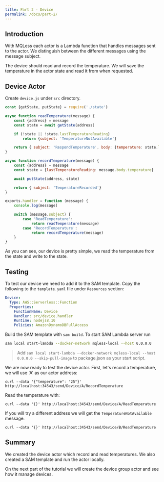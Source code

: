 ```yaml
---
title: Part 2 - Device
permalink: /docs/part-2/
---
```


## Introduction

With MQLess each actor is a Lambda function that handles messages sent to the actor.
We distinguish between the different messages using the message subject.

The device should read and record the temperature.
We will save the temperature in the actor state and read it from when requested.

## Device Actor

Create `device.js` under `src` directory.

```javascript
const {getState, putState} = require('./state')

async function readTemperature(message) {
    const {address} = message
    const state = await getState(address)

    if (!state || !state.lastTemperatureReading)
        return {subject: 'TemperatureNotAvailable'}

    return { subject: 'RespondTemperature', body: {temperature: state.lastTemperatureReading }}
}

async function recordTemperature(message) {
    const {address} = message
    const state = {lastTemperatureReading: message.body.temperature}

    await putState(address, state)

    return { subject: 'TemperatureRecorded'}
}

exports.handler = function (message) {
    console.log(message)

    switch (message.subject) {
        case 'ReadTemperature':
            return readTemperature(message)
        case 'RecordTemperature':
            return recordTemperature(message)
    }
}
```

As you can see, our device is pretty simple, we read the temperature from the state and write to the state.

## Testing

To test our device we need to add it to the SAM template.
Copy the following to the `template.yaml` file under `Resources` section:

```yaml
Device:
  Type: AWS::Serverless::Function
  Properties:
    FunctionName: Device
    Handler: src/device.handler
    Runtime: nodejs8.10
    Policies: AmazonDynamoDBFullAccess

```      

Build the SAM template with `sam build`.
To start SAM Lambda server run

```bash
sam local start-lambda --docker-network mqless-local --host 0.0.0.0
```

> Add `sam local start-lambda --docker-network mqless-local --host 0.0.0.0 --skip-pull-image` to package.json as your start script.

We are now ready to test the device actor. First, let's record a temperature, we will use 'A' as our actor address:

```shell
curl --data '{"temperature": "25"}' http://localhost:34543/send/Device/A/RecordTemperature
```

Read the temperature with:
```shell
curl --data '{}' http://localhost:34543/send/Device/A/ReadTemperature
```

If you will try a different address we will get the `TemperatureNotAvailable` message.
```shell
curl --data '{}' http://localhost:34543/send/Device/B/ReadTemperature
```

## Summary

We created the device actor which record and read temperatures.
We also created a SAM template and run the actor locally.

On the next part of the tutorial we will create the device group actor and see how it manage devices.
